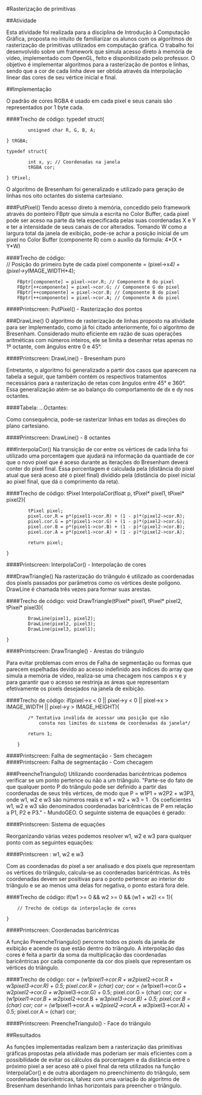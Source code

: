 #Rasterização de primitivas

##Atividade

Esta atividade foi realizada para a disciplina de Introdução à Computação Gráfica, proposta no intuito de familiarizar os alunos com
os algoritmos de rasterização de primitivas utilizados em computação gráfica. O trabalho foi desenvolvido sobre um framework que simula
acesso direto à memória de vídeo, implementado com OpenGL, feito e disponibilizado pelo professor.
O objetivo é implementar algoritmos para a rasterização de pontos e linhas, sendo que a cor de cada linha deve ser obtida através da
interpolação linear das cores de seu vértice inicial e final.

##Implementação

O padrão de cores RGBA é usado em cada pixel e seus canais são representados por 1 byte cada.

####Trecho de código:
	typedef struct{

    		unsigned char R, G, B, A;

	} tRGBA;

	typedef struct{

    		int x, y; // Coordenadas na janela
    		tRGBA cor;

	} tPixel;

O algoritmo de Bresenham foi generalizado e utilizado para geração de linhas nos oito octantes do sistema cartesiano.

###PutPixel()
Tendo acesso direto à memória, concedido pelo framework através do ponteiro FBptr que simula a escrita no Color Buffer, cada pixel pode ser aceso na parte da tela especificada pelas suas coordenadas X e Y e ter a intensidade de seus canais de cor alterados. Tomando W como a largura total da janela de exibição, pode-se achar a posição inicial de um pixel no Color Buffer (componente R) com o auxílio da fórmula:
	4*(X + Y*W)

####Trecho de código:	
	// Posição do primeiro byte de cada pixel
    	componente = (pixel->x*4) + (pixel->y*IMAGE_WIDTH*4);

    	FBptr[componente] = pixel->cor.R; // Componente R do pixel
    	FBptr[++componente] = pixel->cor.G; // Componente G do pixel
    	FBptr[++componente] = pixel->cor.B; // Componente B do pixel
    	FBptr[++componente] = pixel->cor.A; // Componente A do pixel

####Printscreen: PutPixel() - Rasterização dos pontos

###DrawLine()
O algoritmo de rasterização de linhas proposto na atividade para ser implementado, como já foi citado anteriormente, foi o algoritmo de Bresenham. Considerado muito eficiente em razão de suas operações aritméticas com números inteiros, ele se limita a desenhar retas apenas no 1º octante, com ângulos entre 0 e 45°.

####Printscreen: DrawLine() - Bresenham puro

Entretanto, o algoritmo foi generalizado a partir dos casos que aparecem na tabela a seguir, que também contém os respectivos tratamentos necessários para a rasterização de retas com ângulos entre 45° e 360°. Essa generalização atém-se ao balanço do comportamento de dx e dy nos octantes.

####Tabela:		...Octantes:

Como consequência, pode-se rasterizar linhas em todas as direções do plano cartesiano.

####Printscreen: DrawLine() - 8 octantes

###InterpolaCor()
Na transição de cor entre os vértices de cada linha foi utilizado uma porcentagem que ajudará na informação da quantiade de cor que o novo pixel que é aceso durante as iterações do Bresenham deverá conter do pixel final. Essa porcentagem é calculada pela (distância do pixel atual que será aceso até o pixel final) dividido pela (distância do pixel inicial ao pixel final, que dá o comprimento da reta).

####Trecho de código:
	tPixel InterpolaCor(float p, tPixel* pixel1, tPixel* pixel2){

    		tPixel pixel;
    		pixel.cor.R = p*(pixel1->cor.R) + (1 - p)*(pixel2->cor.R);
    		pixel.cor.G = p*(pixel1->cor.G) + (1 - p)*(pixel2->cor.G);
    		pixel.cor.B = p*(pixel1->cor.B) + (1 - p)*(pixel2->cor.B);
    		pixel.cor.A = p*(pixel1->cor.A) + (1 - p)*(pixel2->cor.A);

    		return pixel;

	}

####Printscreen: InterpolaCor() - Interpolação de cores

###DrawTriangle()
Na rasterização do triângulo é utilizado as coordenadas dos pixels passados por parâmetros como os vértices deste polígono. DrawLine é chamada três vezes para formar suas arestas.

####Trecho de código:
	void DrawTriangle(tPixel* pixel1, tPixel* pixel2, tPixel* pixel3){

    		DrawLine(pixel1, pixel2);
    		DrawLine(pixel2, pixel3);
    		DrawLine(pixel3, pixel1);

	}

####Printscreen: DrawTriangle() - Arestas do triângulo

Para evitar problemas com erros de Falha de segmentação ou formas que parecem espelhadas devido ao acesso indefinido aos índices do array que simula a memória de vídeo, realiza-se uma checagem nos campos x e y para garantir que o acesso se restrinja as áreas que representam efetivamente os pixels desejados na janela de exibição.

####Trecho de código:
	if(pixel->x < 0 || pixel->y < 0 ||
       	   pixel->x > IMAGE_WIDTH || pixel->y > IMAGE_HEIGHT){

       		/* Tentativa inválida de acessar uma posição que não
        		consta nos limites do sistema de coordenadas da janela*/

       		return 1;

    	}

####Printscreen: Falha de segmentação - Sem checagem
####Printscreen: Falha de segmentação - Com checagem

###PreencheTriangulo()
Utilizando coordenadas baricêntricas podemos verificar se um ponto pertence ou não a um triângulo. "Parte-se do fato de que qualquer ponto P do triângulo pode ser definido a partir das coordenadas de seus três vértices, de modo que P = w1P1 + w2P2 + w3P3, onde w1, w2 e w3 são números reais e w1 + w2 + w3 = 1 . Os coeficientes w1, w2 e w3 são denominados coordenadas baricêntricas de P em relação a P1, P2 e P3." - MundoGEO.
O seguinte sistema de equações é gerado:

####Printscreen: Sistema de equações

Reorganizando várias vezes podemos resolver w1, w2 e w3 para qualquer ponto com as seguintes equações:

####Printscreen : w1, w2 e w3

Com as coordenadas do pixel a ser analisado e dos pixels que representam os vértices do triângulo, calcula-se as coordenadas baricêntricas. As três coordenadas devem ser positivas para o ponto pertencer ao interior do triângulo e se ao menos uma delas for negativa, o ponto estará fora dele.

####Trecho de código:
	if(w1 >= 0 && w2 >= 0 && (w1 + w2) <= 1){
		
		// Trecho de código da interpolação de cores
	
	}

####Printscreen: Coordenadas baricêntricas

A função PreencheTriangulo() percorre todos os pixels da janela de exibição e acende os que estão dentro do triângulo. A interpolação das cores é feita a partir da soma da multiplicação das coordenadas baricêntricas por cada componente da cor dos pixels que representam os vértices do triângulo.

####Trecho de código:
	cor = (w1*pixel1->cor.R + w2*pixel2->cor.R + w3*pixel3->cor.R) + 0.5;
                 pixel.cor.R = (char) cor;
                 cor = (w1*pixel1->cor.G + w2*pixel2->cor.G + w3*pixel3->cor.G) + 0.5;
                 pixel.cor.G = (char) cor;
                 cor = (w1*pixel1->cor.B + w2*pixel2->cor.B + w3*pixel3->cor.B) + 0.5;
                 pixel.cor.B = (char) cor;
                 cor = (w1*pixel1->cor.A + w2*pixel2->cor.A + w3*pixel3->cor.A) + 0.5;
                 pixel.cor.A = (char) cor;

####Printscreen: PreencheTriangulo() - Face do triângulo

##Resultados

As funções implementadas realizam bem a rasterização das primitivas gráficas propostas pela atividade mas poderiam ser mais eficientes com a possibilidade de evitar os cálculos da porcentagem e da distância entre o próximo pixel a ser aceso até o pixel final da reta utilizados na função InterpolaCor() e de outra abordagem no preenchimento do triângulo, sem coordenadas baricêntricas, talvez com uma variação do algoritmo de Bresenham desenhando linhas horizontais para preencher o triângulo.
